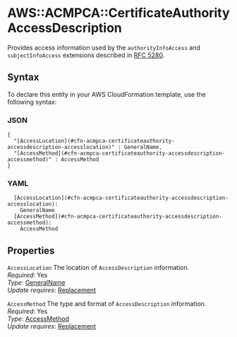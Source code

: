 # AWS::ACMPCA::CertificateAuthority AccessDescription<a name="aws-properties-acmpca-certificateauthority-accessdescription"></a>

Provides access information used by the `authorityInfoAccess` and `subjectInfoAccess` extensions described in [RFC 5280](https://datatracker.ietf.org/doc/html/rfc5280)\.

## Syntax<a name="aws-properties-acmpca-certificateauthority-accessdescription-syntax"></a>

To declare this entity in your AWS CloudFormation template, use the following syntax:

### JSON<a name="aws-properties-acmpca-certificateauthority-accessdescription-syntax.json"></a>

```
{
  "[AccessLocation](#cfn-acmpca-certificateauthority-accessdescription-accesslocation)" : GeneralName,
  "[AccessMethod](#cfn-acmpca-certificateauthority-accessdescription-accessmethod)" : AccessMethod
}
```

### YAML<a name="aws-properties-acmpca-certificateauthority-accessdescription-syntax.yaml"></a>

```
  [AccessLocation](#cfn-acmpca-certificateauthority-accessdescription-accesslocation):
    GeneralName
  [AccessMethod](#cfn-acmpca-certificateauthority-accessdescription-accessmethod):
    AccessMethod
```

## Properties<a name="aws-properties-acmpca-certificateauthority-accessdescription-properties"></a>

`AccessLocation` <a name="cfn-acmpca-certificateauthority-accessdescription-accesslocation"></a>
The location of `AccessDescription` information\.  
_Required_: Yes  
_Type_: [GeneralName](aws-properties-acmpca-certificateauthority-generalname.md)  
_Update requires_: [Replacement](https://docs.aws.amazon.com/AWSCloudFormation/latest/UserGuide/using-cfn-updating-stacks-update-behaviors.html#update-replacement)

`AccessMethod` <a name="cfn-acmpca-certificateauthority-accessdescription-accessmethod"></a>
The type and format of `AccessDescription` information\.  
_Required_: Yes  
_Type_: [AccessMethod](aws-properties-acmpca-certificateauthority-accessmethod.md)  
_Update requires_: [Replacement](https://docs.aws.amazon.com/AWSCloudFormation/latest/UserGuide/using-cfn-updating-stacks-update-behaviors.html#update-replacement)
